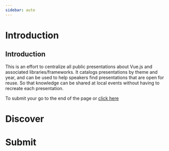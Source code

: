 ```yaml
---
sidebar: auto
---
```


# Introduction

## Introduction

This is an effort to centralize all public presentations about Vue.js and associated libraries/frameworks. It catalogs presentations by theme and year, and can be used to help speakers find presentations that are open for reuse. So that knowledge can be shared at local events without having to recreate each presentation.

To submit your go to the end of the page or [click here](/presentations/#submit)

# Discover


<PresentationList />


# Submit